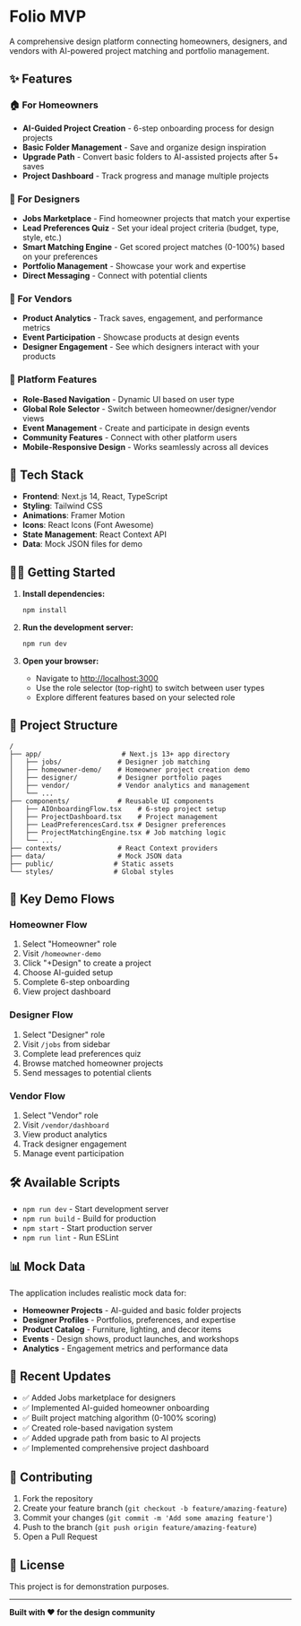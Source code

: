 # Folio MVP

A comprehensive design platform connecting homeowners, designers, and vendors with AI-powered project matching and portfolio management.

## ✨ Features

### 🏠 For Homeowners
- **AI-Guided Project Creation** - 6-step onboarding process for design projects
- **Basic Folder Management** - Save and organize design inspiration
- **Upgrade Path** - Convert basic folders to AI-assisted projects after 5+ saves
- **Project Dashboard** - Track progress and manage multiple projects

### 🎨 For Designers  
- **Jobs Marketplace** - Find homeowner projects that match your expertise
- **Lead Preferences Quiz** - Set your ideal project criteria (budget, type, style, etc.)
- **Smart Matching Engine** - Get scored project matches (0-100%) based on your preferences
- **Portfolio Management** - Showcase your work and expertise
- **Direct Messaging** - Connect with potential clients

### 🏪 For Vendors
- **Product Analytics** - Track saves, engagement, and performance metrics
- **Event Participation** - Showcase products at design events
- **Designer Engagement** - See which designers interact with your products

### 🌟 Platform Features
- **Role-Based Navigation** - Dynamic UI based on user type
- **Global Role Selector** - Switch between homeowner/designer/vendor views
- **Event Management** - Create and participate in design events
- **Community Features** - Connect with other platform users
- **Mobile-Responsive Design** - Works seamlessly across all devices

## 🚀 Tech Stack

- **Frontend**: Next.js 14, React, TypeScript
- **Styling**: Tailwind CSS
- **Animations**: Framer Motion
- **Icons**: React Icons (Font Awesome)
- **State Management**: React Context API
- **Data**: Mock JSON files for demo

## 🏃‍♂️ Getting Started

1. **Install dependencies:**
   ```bash
   npm install
   ```

2. **Run the development server:**
   ```bash
   npm run dev
   ```

3. **Open your browser:**
   - Navigate to [http://localhost:3000](http://localhost:3000)
   - Use the role selector (top-right) to switch between user types
   - Explore different features based on your selected role

## 📁 Project Structure

```
/
├── app/                    # Next.js 13+ app directory
│   ├── jobs/              # Designer job matching
│   ├── homeowner-demo/    # Homeowner project creation demo
│   ├── designer/          # Designer portfolio pages
│   ├── vendor/            # Vendor analytics and management
│   └── ...
├── components/            # Reusable UI components
│   ├── AIOnboardingFlow.tsx    # 6-step project setup
│   ├── ProjectDashboard.tsx    # Project management
│   ├── LeadPreferencesCard.tsx # Designer preferences
│   ├── ProjectMatchingEngine.tsx # Job matching logic
│   └── ...
├── contexts/              # React Context providers
├── data/                  # Mock JSON data
├── public/               # Static assets
└── styles/               # Global styles
```

## 🎯 Key Demo Flows

### Homeowner Flow
1. Select "Homeowner" role
2. Visit `/homeowner-demo`
3. Click "+Design" to create a project
4. Choose AI-guided setup
5. Complete 6-step onboarding
6. View project dashboard

### Designer Flow
1. Select "Designer" role  
2. Visit `/jobs` from sidebar
3. Complete lead preferences quiz
4. Browse matched homeowner projects
5. Send messages to potential clients

### Vendor Flow
1. Select "Vendor" role
2. Visit `/vendor/dashboard`
3. View product analytics
4. Track designer engagement
5. Manage event participation

## 🛠 Available Scripts

- `npm run dev` - Start development server
- `npm run build` - Build for production  
- `npm start` - Start production server
- `npm run lint` - Run ESLint

## 📊 Mock Data

The application includes realistic mock data for:
- **Homeowner Projects** - AI-guided and basic folder projects
- **Designer Profiles** - Portfolios, preferences, and expertise
- **Product Catalog** - Furniture, lighting, and decor items
- **Events** - Design shows, product launches, and workshops
- **Analytics** - Engagement metrics and performance data

## 🔄 Recent Updates

- ✅ Added Jobs marketplace for designers
- ✅ Implemented AI-guided homeowner onboarding
- ✅ Built project matching algorithm (0-100% scoring)
- ✅ Created role-based navigation system
- ✅ Added upgrade path from basic to AI projects
- ✅ Implemented comprehensive project dashboard

## 🤝 Contributing

1. Fork the repository
2. Create your feature branch (`git checkout -b feature/amazing-feature`)
3. Commit your changes (`git commit -m 'Add some amazing feature'`)
4. Push to the branch (`git push origin feature/amazing-feature`)
5. Open a Pull Request

## 📝 License

This project is for demonstration purposes.

---

**Built with ❤️ for the design community** 